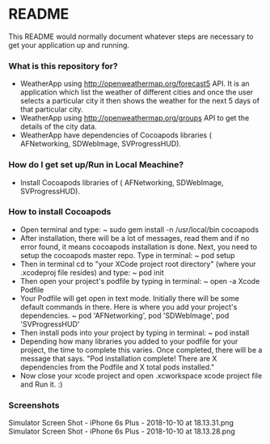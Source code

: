 # README #

This README would normally document whatever steps are necessary to get your application up and running.

### What is this repository for? ###
* WeatherApp using http://openweathermap.org/forecast5 API. It is an application which list the weather of different cities and once the user selects a particular city it then shows the weather for the next 5 days of that particular city.
* WeatherApp using http://openweathermap.org/groups API to get the details of the city data.
* WeatherApp have dependencies of Cocoapods libraries ( AFNetworking, SDWebImage, SVProgressHUD).


### How do I get set up/Run in Local Meachine? ###

* Install Cocoapods libraries of ( AFNetworking, SDWebImage, SVProgressHUD).

### How to install Cocoapods ###
* Open terminal and type:
 ~ sudo gem install -n /usr/local/bin cocoapods
 * After installation, there will be a lot of messages, read them and if no error found, it means cocoapods installation is done. Next, you need to setup the cocoapods master repo. Type in terminal:
 ~ pod setup 
 * Then in terminal cd to "your XCode project root directory" (where your .xcodeproj file resides) and type:
 ~ pod init
 * Then open your project's podfile by typing in terminal: 
 ~ open -a Xcode Podfile
 * Your Podfile will get open in text mode. Initially there will be some default commands in there. Here is where you add your project's dependencies. 
 ~ pod 'AFNetworking', pod 'SDWebImage', pod 'SVProgressHUD'
 * Then install pods into your project by typing in terminal:
 ~ pod install
 * Depending how many libraries you added to your podfile for your project, the time to complete this varies. Once completed, there will be a message that says.
 "Pod installation complete! There are X dependencies from the Podfile and X total pods installed."
 * Now close your xcode project and open .xcworkspace xcode project file and Run it. :)
 
### Screenshots ###
Simulator Screen Shot - iPhone 6s Plus - 2018-10-10 at 18.13.31.png
Simulator Screen Shot - iPhone 6s Plus - 2018-10-10 at 18.13.28.png
